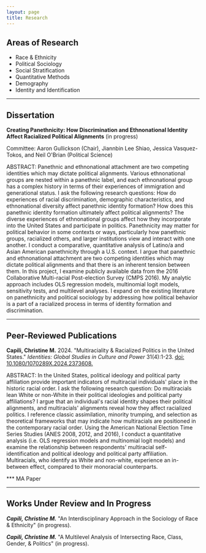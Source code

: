 ```yaml
---
layout: page
title: Research
---
```


**Areas of Research**
-
- Race &  Ethnicity
- Political Sociology
- Social Stratification
- Quantitative Methods
- Demography
- Identity and Identification

--- 

**Dissertation**
-
**Creating Panethnicity: How Discrimination and Ethnonational Identity Affect Racialized Political Alignments** (in progress)

Committee: Aaron Gullickson (Chair), Jiannbin Lee Shiao, Jessica Vasquez-Tokos, and Neil O'Brian (Political Science)

ABSTRACT: Panethnic and ethnonational attachment are two competing identities which may dictate political alignments. Various ethnonational groups are nested within a panethnic label, and each ethnonational group has a complex history in terms of their experiences of immigration and generational status. I ask the following research questions: How do experiences of racial discrimination, demographic characteristics, and ethnonational diversity affect panethnic identity formation? How does this panethnic identity formation ultimately affect political alignments? The diverse experiences of ethnonational groups affect how they incorporate into the United States and participate in politics. Panethnicity may matter for political behavior in some contexts or ways, particularly how panethnic groups, racialized others, and larger institutions view and interact with one another. I conduct a comparative, quantitative analysis of Latino/a and Asian American panethnicity through a U.S. context. I argue that panethnic and ethnonational attachment are two competing identities which may dictate political alignments and that there is an inherent tension between them. In this project, I examine publicly available data from the 2016 Collaborative Multi-racial Post-election Survey (CMPS 2016). My analytic approach includes OLS regression models, multinomial logit models, sensitivity tests, and multilevel analyses. I expand on the existing literature on panethnicity and political sociology by addressing how political behavior is a part of a racialized process in terms of identity formation and discrimination.

---

**Peer-Reviewed Publications**
-
**Capili, Christine M.** 2024. "Multiraciality & Racialized Politics in the United States." *Identities: Global Studies in Culture and Power* 31(4):1-23. [doi: 10.1080/1070289X.2024.2373608.](https://www.tandfonline.com/doi/full/10.1080/1070289X.2024.2373608?src=)

ABSTRACT: In the United States, political ideology and political party affiliation provide important indicators of multiracial individuals' place in the historic racial order. I ask the following research question: Do multiracials lean White or non-White in their political ideologies and political party affiliations? I argue that an individual's racial identity shapes their political alignments, and multiracials' alignments reveal how they affect racialized politics. I reference classic assimilation, minority trumping, and selection as theoretical frameworks that may indicate how multiracials are positioned in the contemporary racial order. Using the American National Election Time Series Studies (ANES 2008, 2012, and 2016), I conduct a quantitative analysis (i.e. OLS regression models and multinomial logit models) and examine the relationship between respondents' multiracial self-identification and political ideology and political party affiliation. Multiracials, who identify as White and non-white, experience an in-between effect, compared to their monoracial counterparts.

*** MA Paper

---

**Works Under Review and In Progress**
-
***Capili, Christine M.*** "An Interdisciplinary Approach in the Sociology of Race & Ethnicity" (in progress).

***Capili, Christine M.*** "A Multilevel Analysis of Intersecting Race, Class, Gender, & Politics" (in progress).



